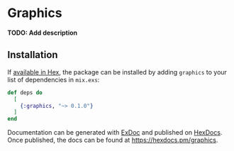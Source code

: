 # Graphics

**TODO: Add description**

## Installation

If [available in Hex](https://hex.pm/docs/publish), the package can be installed
by adding `graphics` to your list of dependencies in `mix.exs`:

```elixir
def deps do
  [
    {:graphics, "~> 0.1.0"}
  ]
end
```

Documentation can be generated with [ExDoc](https://github.com/elixir-lang/ex_doc)
and published on [HexDocs](https://hexdocs.pm). Once published, the docs can
be found at <https://hexdocs.pm/graphics>.

